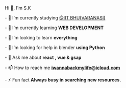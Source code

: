 Hi 👋, I'm S.K
  
 ​-​ 🔭 I’m currently studying [​@IIT BHU(VARANASI)​](https://iitbhu.ac.in/) 
  
 ​-​ 🌱 I’m currently learning ​**WEB DEVELOPMENT** 
  
 ​-​ 👯 I’m looking to learn ​**everything** 
  
 ​-​ 🤝 I’m looking for help in blender ​**using Python** 
  
 ​-​ 💬 Ask me about ​**react , vue & gsap** 
  
 ​-​ 📫 How to reach me ​**iwannabackmylife@icloud.com** 
  
 ​-​ ⚡ Fun fact ​**Always busy in searching new resources.** 
  

